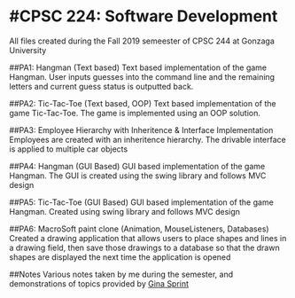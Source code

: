 #CPSC 224: Software Development
==============================
All files created during the Fall 2019 semeester of CPSC 244 at Gonzaga University  

##PA1: Hangman (Text based)
Text based implementation of the game Hangman. User inputs guesses into the command line and the remaining letters and current guess status is outputted back.

##PA2: Tic-Tac-Toe (Text based, OOP)
Text based implementation of the game Tic-Tac-Toe. The game is implemented using an OOP
solution.

##PA3: Employee Hierarchy with Inheritence & Interface Implementation
Employees are created with an inheritence hierarchy. The drivable interface is applied to multiple car objects

##PA4: Hangman (GUI Based)
GUI based implementation of the game Hangman. The GUI is created using the swing library and follows MVC design

##PA5: Tic-Tac-Toe (GUI Based)
GUI based implementation of the game Hangman. Created using swing library and follows MVC
design

##PA6: MacroSoft paint clone (Animation, MouseListeners, Databases)
Created a drawing application that allows users to place shapes and lines in a drawing field, then save those drawings to a database so that the drawn shapes are displayed the next time the application is opened

##Notes
Various notes taken by me during the semester, and demonstrations of topics provided by [Gina Sprint](http://github.com/gsprint23) 

